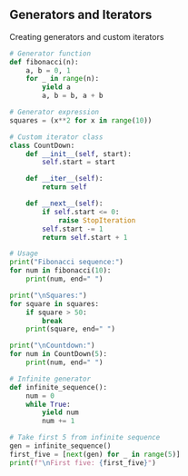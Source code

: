 <!-- METADATA
{
  "title": "Python Generators And Iterators",
  "tags": [
    "python",
    "generators",
    "iterators"
  ],
  "language": "python"
}
-->

## Generators and Iterators
Creating generators and custom iterators
```python
# Generator function
def fibonacci(n):
    a, b = 0, 1
    for _ in range(n):
        yield a
        a, b = b, a + b

# Generator expression
squares = (x**2 for x in range(10))

# Custom iterator class
class CountDown:
    def __init__(self, start):
        self.start = start

    def __iter__(self):
        return self

    def __next__(self):
        if self.start <= 0:
            raise StopIteration
        self.start -= 1
        return self.start + 1

# Usage
print("Fibonacci sequence:")
for num in fibonacci(10):
    print(num, end=" ")

print("\nSquares:")
for square in squares:
    if square > 50:
        break
    print(square, end=" ")

print("\nCountdown:")
for num in CountDown(5):
    print(num, end=" ")

# Infinite generator
def infinite_sequence():
    num = 0
    while True:
        yield num
        num += 1

# Take first 5 from infinite sequence
gen = infinite_sequence()
first_five = [next(gen) for _ in range(5)]
print(f"\nFirst five: {first_five}")
```